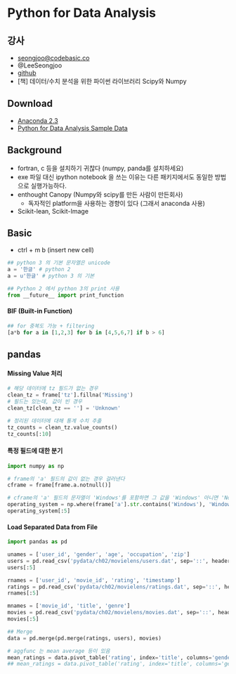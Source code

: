 
# Python for Data Analysis

## 강사
- seongjoo@codebasic.co
- @LeeSeongjoo
- [github](https://github.com/lseongjoo/bigpy)
- [책] 데이터/수치 분석을 위한 파이썬 라이브러리 Scipy와 Numpy

## Download
- [Anaconda 2.3](http://continuum.io/)
- [Python for Data Analysis Sample Data](https://github.com/pydata/pydata-book)

## Background
- fortran, c 등을 설치하기 귀찮다 (numpy, panda를 설치하세요)
- exe 파일 대신 ipython notebook 을 쓰는 이유는 다른 패키지에서도 동일한 방법으로 실행가능하다.
- enthought Canopy (Numpy와 scipy를 만든 사람이 만든회사)
	- 독자적인 platform을 사용하는 경향이 있다 (그래서 anaconda 사용)
- Scikit-lean, Scikit-Image

## Basic

- ctrl + m b (insert new cell)

```python
## python 3 의 기본 문자열은 unicode
a = '한글' # python 2
a = u'한글' # python 3 의 기본

## Python 2 에서 python 3의 print 사용
from __future__ import print_function
```
	


#### BIF (Built-in Function)
```python
## for 중복도 가능 + filtering
[a*b for a in [1,2,3] for b in [4,5,6,7] if b > 6]
```


## pandas

#### Missing Value 처리
```python
# 해당 데이터에 tz 필드가 없는 경우
clean_tz = frame['tz'].fillna('Missing')
# 필드는 있는데, 값이 빈 경우
clean_tz[clean_tz == ''] = 'Unknown'

# 정리된 데이터에 대해 통계 수치 추출
tz_counts = clean_tz.value_counts()
tz_counts[:10]
```

#### 특정 필드에 대한 분기
```python
import numpy as np

# frame의 'a' 필드의 값이 없는 경우 걸러낸다
cframe = frame[frame.a.notnull()]

# cframe의 'a' 필드의 문자열이 'Windows'를 포함하면 그 값을 'Windows' 아니면 'Not Windows'라고 함
operating_system = np.where(frame['a'].str.contains('Windows'), 'Windows', 'Not Windows')
operating_system[:5]
```

#### Load Separated Data from File
```python
import pandas as pd

unames = ['user_id', 'gender', 'age', 'occupation', 'zip']
users = pd.read_csv('pydata/ch02/movielens/users.dat', sep='::', header=None, names=unames, encoding='latin1')
users[:5]

rnames = ['user_id', 'movie_id', 'rating', 'timestamp']
ratings = pd.read_csv('pydata/ch02/movielens/ratings.dat', sep='::', header=None, names=rnames, encoding='latin1')
rnames[:5]

mnames = ['movie_id', 'title', 'genre']
movies = pd.read_csv('pydata/ch02/movielens/movies.dat', sep='::', header=None, names=mnames, encoding='latin1')
movies[:5]

## Merge
data = pd.merge(pd.merge(ratings, users), movies)

# aggfunc 는 mean average 등이 있음
mean_ratings = data.pivot_table('rating', index='title', columns='gender', aggfunc='mean')
## mean_ratings = data.pivot_table('rating', index='title', columns='gender', aggfunc=my_func) 도 가능
```




